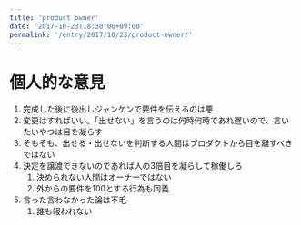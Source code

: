 ```yaml
---
title: 'product owner'
date: '2017-10-23T18:30:00+09:00'
permalink: '/entry/2017/10/23/product-owner/'
---
```


# 個人的な意見

1. 完成した後に後出しジャンケンで要件を伝えるのは悪
1. 変更はすればいい。「出せない」を言うのは何時何時であれ遅いので、言いたいやつは目を凝らす
1. そもそも、出せる・出せないを判断する人間はプロダクトから目を離すべきではない
1. 決定を譲渡できないのであれば人の3倍目を凝らして稼働しろ
   1. 決められない人間はオーナーではない
   1. 外からの要件を100とする行為も同義
1. 言った言わなかった論は不毛
   1. 誰も報われない
